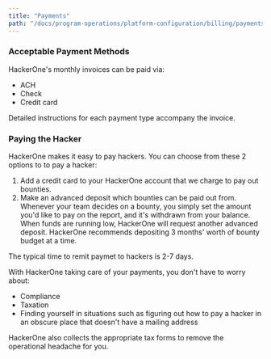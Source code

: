 ```yaml
---
title: "Payments"
path: "/docs/program-operations/platform-configuration/billing/payments"
---
```


### Acceptable Payment Methods
HackerOne's monthly invoices can be paid via:
* ACH
* Check
* Credit card

Detailed instructions for each payment type accompany the invoice. 

### Paying the Hacker
HackerOne makes it easy to pay hackers. You can choose from these 2 options to to pay a hacker:
1. Add a credit card to your HackerOne account that we charge to pay out bounties.
2. Make an advanced deposit which bounties can be paid out from. Whenever your team decides on a bounty, you simply set the amount you'd like to pay on the report, and it's withdrawn from your balance. When funds are running low, HackerOne will request another advanced deposit. HackerOne recommends depositing 3 months' worth of bounty budget at a time.

The typical time to remit paymet to hackers is 2-7 days. 

With HackerOne taking care of your payments, you don't have to worry about:
* Compliance
* Taxation
* Finding yourself in situations such as figuring out how to pay a hacker in an obscure place that doesn't have a mailing address

HackerOne also collects the appropriate tax forms to remove the operational headache for you. 
